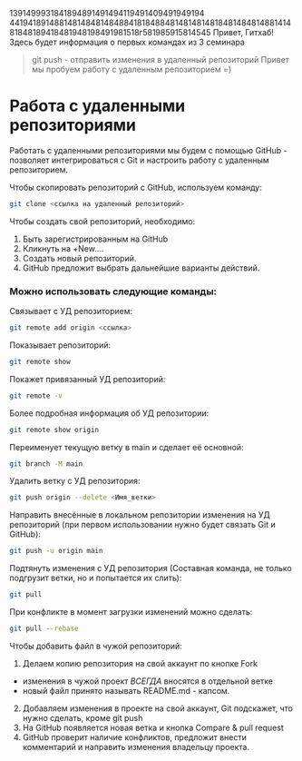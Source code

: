 1391499931841894891491494119491409491949194
4419418914881481484814848841818488481481481481848148481488141481848189418481948198491981518г581985915814545
Привет, Гитхаб! Здесь будет информация о первых командах из 3 семинара
> git push - отправить изменения в удаленный репозиторий 
Привет мы пробуем работу с удаленным репозиторием =)
# Работа с удаленными репозиториями
Работать с удаленными репозиториями мы будем с помощью GitHub - позволяет интегрироваться с Git и настроить работу с удаленным репозиторием.

Чтобы скопировать репозиторий с GitHub, используем команду:
```sh
git clone <ссылка на удаленный репозиторий>
```
Чтобы создать свой репозиторий, необходимо:
1. Быть зарегистрированным на GitHub
2. Кликнуть на +New.... 
3. Создать новый репозиторий.
4. GitHub предложит выбрать дальнейшие варианты действий. 

### Можно использовать следующие команды:
Связывает с УД репозиторием:
```sh
git remote add origin <ссылка>
```
Показывает репозиторий:
```sh
git remote show
```

Покажет привязанный УД репозиторий:
```sh
git remote -v 
```
Более подробная информация об УД репозитории:
```sh
git remote show origin
```
Переименует текущую ветку в main и сделает её основной:
```sh
git branch -M main
```
Удалить ветку с УД репозитория:
```sh
git push origin --delete <Имя_ветки>
```
Направить внесённые в локальном репозитории изменения на УД репозиторий (при первом использовании нужно будет связать Git и GitHub):
```sh
git push -u origin main
```
Подтянуть изменения с УД репозитория (Составная команда, не только подгрузит ветки, но и попытается их слить):
```sh
git pull
```
При конфликте в момент загрузки изменений можно сделать:
```sh
git pull --rebase
```
Чтобы добавить файл в чужой репозиторий:
1. Делаем копию репозитория на свой аккаунт по кнопке Fork
* изменения в чужой проект *ВСЕГДА* вносятся в отдельной ветке
* новый файл принято называть README.md - капсом.
2. Добавляем изменения в проекте на свой аккаунт, Git подскажет, что нужно сделать, кроме git push
3. На GitHub появляется новая ветка и кнопка Compare & pull request
4. GitHub проверит наличие конфликтов, предложит внести комментарий и направить изменения владельцу проекта.